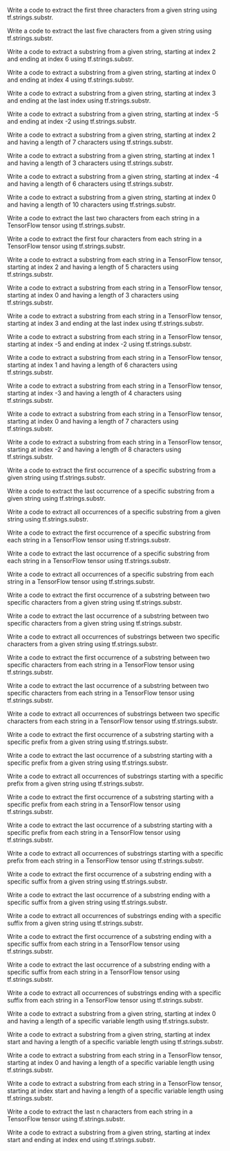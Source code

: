 Write a code to extract the first three characters from a given string using tf.strings.substr.

Write a code to extract the last five characters from a given string using tf.strings.substr.

Write a code to extract a substring from a given string, starting at index 2 and ending at index 6 using tf.strings.substr.

Write a code to extract a substring from a given string, starting at index 0 and ending at index 4 using tf.strings.substr.

Write a code to extract a substring from a given string, starting at index 3 and ending at the last index using tf.strings.substr.

Write a code to extract a substring from a given string, starting at index -5 and ending at index -2 using tf.strings.substr.

Write a code to extract a substring from a given string, starting at index 2 and having a length of 7 characters using tf.strings.substr.

Write a code to extract a substring from a given string, starting at index 1 and having a length of 3 characters using tf.strings.substr.

Write a code to extract a substring from a given string, starting at index -4 and having a length of 6 characters using tf.strings.substr.

Write a code to extract a substring from a given string, starting at index 0 and having a length of 10 characters using tf.strings.substr.

Write a code to extract the last two characters from each string in a TensorFlow tensor using tf.strings.substr.

Write a code to extract the first four characters from each string in a TensorFlow tensor using tf.strings.substr.

Write a code to extract a substring from each string in a TensorFlow tensor, starting at index 2 and having a length of 5 characters using tf.strings.substr.

Write a code to extract a substring from each string in a TensorFlow tensor, starting at index 0 and having a length of 3 characters using tf.strings.substr.

Write a code to extract a substring from each string in a TensorFlow tensor, starting at index 3 and ending at the last index using tf.strings.substr.

Write a code to extract a substring from each string in a TensorFlow tensor, starting at index -5 and ending at index -2 using tf.strings.substr.

Write a code to extract a substring from each string in a TensorFlow tensor, starting at index 1 and having a length of 6 characters using tf.strings.substr.

Write a code to extract a substring from each string in a TensorFlow tensor, starting at index -3 and having a length of 4 characters using tf.strings.substr.

Write a code to extract a substring from each string in a TensorFlow tensor, starting at index 0 and having a length of 7 characters using tf.strings.substr.

Write a code to extract a substring from each string in a TensorFlow tensor, starting at index -2 and having a length of 8 characters using tf.strings.substr.

Write a code to extract the first occurrence of a specific substring from a given string using tf.strings.substr.

Write a code to extract the last occurrence of a specific substring from a given string using tf.strings.substr.

Write a code to extract all occurrences of a specific substring from a given string using tf.strings.substr.

Write a code to extract the first occurrence of a specific substring from each string in a TensorFlow tensor using tf.strings.substr.

Write a code to extract the last occurrence of a specific substring from each string in a TensorFlow tensor using tf.strings.substr.

Write a code to extract all occurrences of a specific substring from each string in a TensorFlow tensor using tf.strings.substr.

Write a code to extract the first occurrence of a substring between two specific characters from a given string using tf.strings.substr.

Write a code to extract the last occurrence of a substring between two specific characters from a given string using tf.strings.substr.

Write a code to extract all occurrences of substrings between two specific characters from a given string using tf.strings.substr.

Write a code to extract the first occurrence of a substring between two specific characters from each string in a TensorFlow tensor using tf.strings.substr.

Write a code to extract the last occurrence of a substring between two specific characters from each string in a TensorFlow tensor using tf.strings.substr.

Write a code to extract all occurrences of substrings between two specific characters from each string in a TensorFlow tensor using tf.strings.substr.

Write a code to extract the first occurrence of a substring starting with a specific prefix from a given string using tf.strings.substr.

Write a code to extract the last occurrence of a substring starting with a specific prefix from a given string using tf.strings.substr.

Write a code to extract all occurrences of substrings starting with a specific prefix from a given string using tf.strings.substr.

Write a code to extract the first occurrence of a substring starting with a specific prefix from each string in a TensorFlow tensor using tf.strings.substr.

Write a code to extract the last occurrence of a substring starting with a specific prefix from each string in a TensorFlow tensor using tf.strings.substr.

Write a code to extract all occurrences of substrings starting with a specific prefix from each string in a TensorFlow tensor using tf.strings.substr.

Write a code to extract the first occurrence of a substring ending with a specific suffix from a given string using tf.strings.substr.

Write a code to extract the last occurrence of a substring ending with a specific suffix from a given string using tf.strings.substr.

Write a code to extract all occurrences of substrings ending with a specific suffix from a given string using tf.strings.substr.

Write a code to extract the first occurrence of a substring ending with a specific suffix from each string in a TensorFlow tensor using tf.strings.substr.

Write a code to extract the last occurrence of a substring ending with a specific suffix from each string in a TensorFlow tensor using tf.strings.substr.

Write a code to extract all occurrences of substrings ending with a specific suffix from each string in a TensorFlow tensor using tf.strings.substr.

Write a code to extract a substring from a given string, starting at index 0 and having a length of a specific variable length using tf.strings.substr.

Write a code to extract a substring from a given string, starting at index start and having a length of a specific variable length using tf.strings.substr.

Write a code to extract a substring from each string in a TensorFlow tensor, starting at index 0 and having a length of a specific variable length using tf.strings.substr.

Write a code to extract a substring from each string in a TensorFlow tensor, starting at index start and having a length of a specific variable length using tf.strings.substr.

Write a code to extract the last n characters from each string in a TensorFlow tensor using tf.strings.substr.

Write a code to extract a substring from a given string, starting at index start and ending at index end using tf.strings.substr.